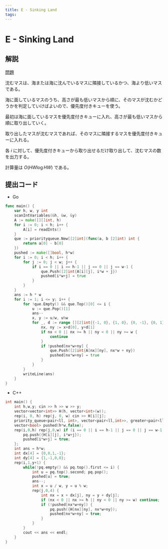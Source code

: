```yaml
---
title: E - Sinking Land
tags:
---
```


# E - Sinking Land

## 解説

[問題](https://atcoder.jp/contests/abc363/tasks/abc363_e)

沈むマスは、海または海に沈んでいるマスに隣接しているかつ、海より低いマスである。

海に面しているマスのうち、高さが最も低いマスから順に、そのマスが沈むかどうかを判定していけばよいので、優先度付きキューを使う。

最初は海に面しているマスを優先度付きキューに入れ、高さが最も低いマスから順に取り出していく。

取り出したマスが沈むマスであれば、そのマスに隣接するマスを優先度付きキューに入れる。

各 $i$ に対して、優先度付きキューから取り出せるだけ取り出して、沈むマスの数を出力する。

計算量は $O(HW \log{HW})$ である。

## 提出コード

- Go

```go
func main() {
	var h, w, y int
	scanIntVariables(&h, &w, &y)
	A := make([][]int, h)
	for i := 0; i < h; i++ {
		A[i] = readInts()
	}
	que := priorityqueue.New[[2]int](func(a, b [2]int) int {
		return a[0] - b[0]
	})
	pushed := make([]bool, h*w)
	for i := 0; i < h; i++ {
		for j := 0; j < w; j++ {
			if i == 0 || i == h-1 || j == 0 || j == w-1 {
				que.Push([2]int{A[i][j], i*w + j})
				pushed[i*w+j] = true
			}
		}
	}
	ans := h * w
	for i := 1; i <= y; i++ {
		for !que.Empty() && que.Top()[0] <= i {
			u := que.Pop()[1]
			ans--
			x, y := u/w, u%w
			for _, d := range [][2]int{{-1, 0}, {1, 0}, {0, -1}, {0, 1}} {
				nx, ny := x+d[0], y+d[1]
				if nx < 0 || nx >= h || ny < 0 || ny >= w {
					continue
				}
				if !pushed[nx*w+ny] {
					que.Push([2]int{A[nx][ny], nx*w + ny})
					pushed[nx*w+ny] = true
				}
			}
		}
		writeLine(ans)
	}
}
```

- C++

```cpp
int main() {
    int h,w,y; cin >> h >> w >> y;
    vector<vector<int>> H(h, vector<int>(w));
    rep(i, 0, h) rep(j, 0, w) cin >> H[i][j];
    priority_queue<pair<ll, int>, vector<pair<ll,int>>, greater<pair<ll,int>>> pq;
    vector<bool> pushed(h*w,false);
    rep(i,0,h) rep(j,0,w) if (i == 0 || i == h-1 || j == 0 || j == w-1) {
        pq.push({H[i][j], i*w+j});
        pushed[i*w+j] = true;
    };
    int ans = h*w;
    int dx[4] = {0,0,1,-1};
    int dy[4] = {1,-1,0,0};
    rep(i,1,y+1) {
        while(!pq.empty() && pq.top().first <= i) {
            int u = pq.top().second; pq.pop();
            pushed[u] = true;
            ans--;
            int x = u / w, y = u % w;
            rep(j,0,4) {
                int nx = x + dx[j], ny = y + dy[j];
                if (nx < 0 || nx >= h || ny < 0 || ny >= w) continue;
                if (!pushed[nx*w+ny]) {
                    pq.push({H[nx][ny], nx*w+ny});
                    pushed[nx*w+ny] = true;
                }
            }
        }
        cout << ans << endl;
    }
}
```
